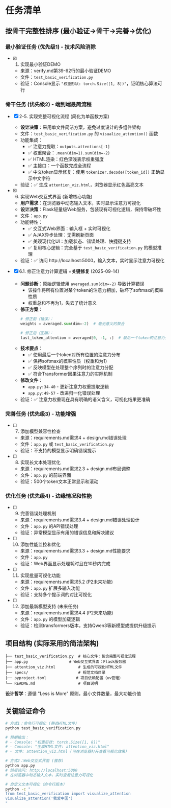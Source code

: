 # 任务清单

## 按骨干完整性排序 (最小验证→骨干→完善→优化)

### 最小验证任务 (优先级1) - 技术风险消除

- [x] 1. 实现最小验证DEMO
  - 来源：verify.md第39-62行的最小验证DEMO
  - 文件：`test_basic_verification.py`
  - 验证：Console显示 `"权重形状: torch.Size([1, 8])"`，证明核心算法可行

### 骨干任务 (优先级2) - 端到端最简流程

- [x] 2-5. 实现完整可视化流程 (简化为单函数方案)
  - **设计决策**：采用单文件简洁方案，避免过度设计的多组件架构
  - 文件：`test_basic_verification.py` 的 `visualize_attention()` 函数
  - 功能集成：
    - ✅ 注意力提取：`outputs.attentions[-1]`
    - ✅ 权重聚合：`.mean(dim=1).sum(dim=-2)` 
    - ✅ HTML渲染：红色深浅表示权重强度
    - ✅ 主接口：一个函数完成全流程
    - ✅ 中文token显示修复：使用 `tokenizer.decode([token_id])` 正确显示中文字符
  - 验证：✅ 生成 `attention_viz.html`，浏览器显示红色高亮文本

- [x] 6. 实现Web交互式界面 (新增核心功能)
  - **用户需求**：在浏览器中动态输入文本，实时显示注意力可视化
  - **设计决策**：Flask轻量级Web服务，包装现有可视化逻辑，保持零破坏性
  - 文件：`app.py`
  - 功能特性：
    - ✅ 交互式Web界面：输入框 + 实时可视化
    - ✅ AJAX异步处理：无需刷新页面
    - ✅ 美观现代化UI：加载状态、错误处理、快捷键支持
    - ✅ 复用核心逻辑：完全基于 `test_basic_verification.py` 的模型推理
  - 验证：✅ 访问 http://localhost:5000，输入文本，实时显示注意力可视化

- [x] 6.1. 修正注意力计算逻辑 ⭐**关键修复** (2025-09-14)
  - **问题诊断**：原始逻辑使用 `averaged.sum(dim=-2)` 导致计算错误
    - 该操作将所有位置对某个token的注意力相加，破坏了softmax的概率性质
    - 权重总和不再为1，失去了统计意义
  - **修正方案**：
    ```python
    # 修正前（错误）：
    weights = averaged.sum(dim=-2)  # 毫无意义的聚合

    # 修正后（正确）：
    last_token_attention = averaged[0, -1, :]  # 最后一个token的注意力分布
    ```
  - **技术要点**：
    - ✅ 使用最后一个token对所有位置的注意力分布
    - ✅ 保持softmax的概率性质（权重和为1）
    - ✅ 反映模型在处理整个序列时的注意力分配
    - ✅ 符合Transformer因果注意力的实际机制
  - **修改文件**：
    - `app.py:34-40` - 更新注意力权重提取逻辑
    - `app.py:49-57` - 改进归一化错误处理
  - 验证：✅ 注意力权重现在具有明确的语义含义，可视化结果更准确

### 完善任务 (优先级3) - 功能增强

- [ ] 7. 添加模型兼容性检查
  - 来源：requirements.md需求4 + design.md错误处理
  - 文件：`app.py` 或 `test_basic_verification.py`
  - 验证：不支持的模型显示明确错误提示

- [ ] 8. 实现长文本处理优化
  - 来源：requirements.md需求2.3 + design.md布局调整
  - 文件：`app.py` 的前端界面
  - 验证：500个token文本正常显示和滚动

### 优化任务 (优先级4) - 边缘情况和性能

- [ ] 9. 完善错误处理机制
  - 来源：requirements.md需求3.4 + design.md错误处理设计
  - 文件：`app.py` 的API错误处理
  - 验证：异常模型显示有用的错误信息和解决建议

- [ ] 10. 添加性能监控和优化
  - 来源：requirements.md需求3.3 + design.md性能要求
  - 文件：`app.py` 
  - 验证：Web界面显示处理耗时且在10秒内完成

- [ ] 11. 实现批量可视化功能
  - 来源：requirements.md需求5.2 (P2未来功能)
  - 文件：`app.py` 扩展多输入功能
  - 验证：支持多个提示词的对比可视化

- [ ] 12. 添加最新模型支持 (未来任务)
  - 来源：requirements.md需求4.4 (P2未来功能)
  - 文件：`app.py` 的模型加载逻辑
  - 验证：检测transformers版本，支持Qwen3等新模型或提供升级提示

## 项目结构 (实际采用的简洁架构)

```
├── test_basic_verification.py  # 核心文件：包含完整可视化流程
├── app.py                  # Web交互式界面：Flask服务器
├── attention_viz.html          # 生成的可视化HTML文件
├── specs/                      # 规范文档目录
├── pyproject.toml             # 项目依赖配置（uv管理）
└── README.md                   # 项目说明
```

**设计哲学**：遵循 "Less is More" 原则，最小文件数量，最大功能价值

## 关键验证命令

```bash
# 方式1：命令行可视化 (静态HTML文件)
python test_basic_verification.py

# 预期输出：
# - Console: "权重形状: torch.Size([1, 8])"
# - Console: "生成HTML文件: attention_viz.html" 
# - 文件: attention_viz.html (可在浏览器打开查看可视化效果)

# 方式2：Web交互式界面 (推荐)
python app.py
# 然后访问: http://localhost:5000
# 在浏览器中动态输入文本，实时查看注意力可视化

# 自定义文本可视化（命令行版本）
python -c "
from test_basic_verification import visualize_attention
visualize_attention('我爱中国')
"
```